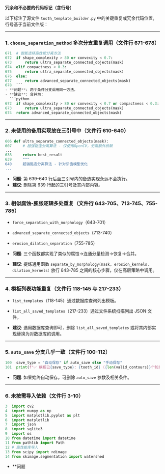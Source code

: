 **冗余和不必要的代码标记（含行号）**

以下标注了源文件 `tooth_template_builder.py` 中的关键重复或冗余代码位置，行号基于当前文件版：

---

### 1. `choose_separation_method` 多次分支重复调用（文件行 671-678）

````python
671  # 智能选择高性能分离方法
672  if shape_complexity > 80 or convexity < 0.7:
673      return ultra_separate_connected_objects(mask)
674  elif compactness < 0.3:
675      return ultra_separate_connected_objects(mask)
676  else:
677      return advanced_separate_connected_objects(mask)
678  ```
- **问题**: 两个条件分支调用同一方法。
- **建议**: 合并为：
  ```python
672  if shape_complexity > 80 or convexity < 0.7 or compactness < 0.3:
673      return ultra_separate_connected_objects(mask)
674  return advanced_separate_connected_objects(mask)
````

---

### 2. 未使用的备用实现放在三引号中（文件行 610-640）

```python
606 def ultra_separate_connected_objects(mask):
607     # 超强黏连分离算法 - 仅使用OpenCV，无需额外依赖
...
638     return best_result
639     """
640     超强黏连分离算法 - 针对牙齿模型优化
...
```

* **问题**: 第 639-640 行后面三引号内的备选实现永远不会执行。
* **建议**: 删除第 639 行起的三引号及其内部内容。

---

### 3. 相似腐蚀-膨胀逻辑多处重复（文件行 643-705、713-745、755-785）

* `force_separation_with_morphology`（643-701）

* `advanced_separate_connected_objects`（713-740）

* `erosion_dilation_separation`（755-785）

* **问题**: 三个函数都实现了类似的腐蚀->连通分量检测->恢复->合并。

* **建议**: 提炼通用函数 `separate_by_morphology(mask, erosion_kernels, dilation_kernels)` 放行 643-785 之间的核心步骤，仅在高层策略中调用。

---

### 4. 模板列表功能重复（文件行 118-145 与 217-233）

* `list_templates`（118-145）通过数据库查询列出模板。

* `list_all_saved_templates`（217-233）通过文件系统扫描列出 JSON 文件。

* **建议**: 选用数据库查询即可，删除 `list_all_saved_templates` 或将其内部实现替换为对数据库的调用。

---

### 5. `auto_save` 分支几乎一致（文件行 100-112）

```python
100  save_type = "自动保存" if auto_save else "手动保存"
101  print(f"✅ 模板已{save_type}: {tooth_id} ({len(valid_contours)}个轮廓)")
```

* **问题**: 如果始终自动保存，可删除 `auto_save` 参数及相关条件。

---

### 6. 未按需导入依赖（文件行 3-10）

```python
3  import cv2
4  import numpy as np
5  import matplotlib.pyplot as plt
6  import matplotlib
7  import json
8  import sqlite3
9  import os
10 from datetime import datetime
11 from pathlib import Path
12 # 高性能库导入
13 from scipy import ndimage
14 from skimage.segmentation import watershed
```

* \*\*问题
